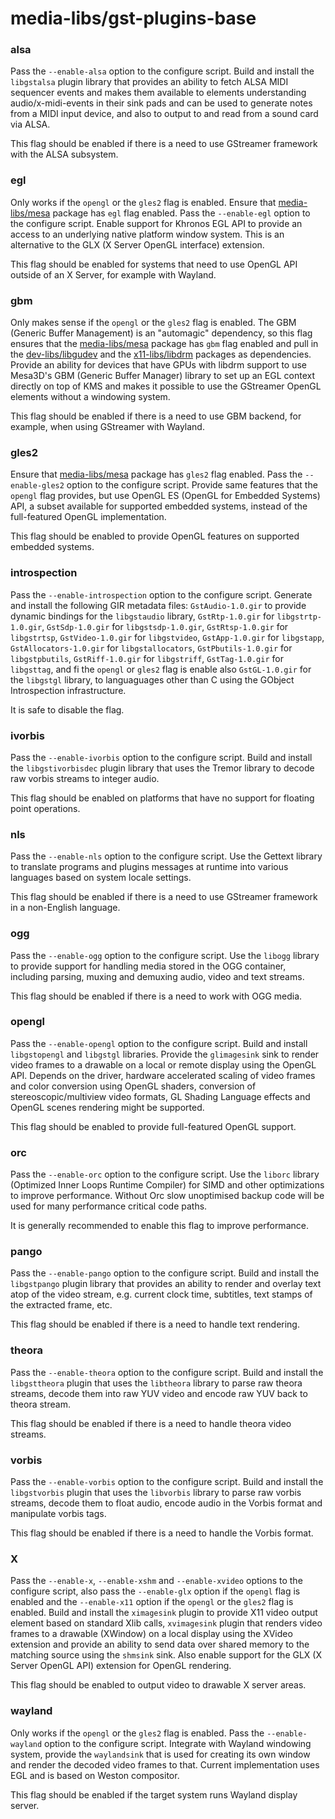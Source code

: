# media-libs/gst-plugins-base

### alsa
Pass the `--enable-alsa` option to the configure script. Build and install the `libgstalsa` plugin library that provides an ability to fetch ALSA MIDI sequencer events and makes them available to elements understanding audio/x-midi-events in their sink pads and can be used to generate notes from a MIDI input device, and also to output to and read from a sound card via ALSA.

This flag should be enabled if there is a need to use GStreamer framework with the ALSA subsystem.

### egl
Only works if the `opengl` or the `gles2` flag is enabled. Ensure that [media-libs/mesa](../media-libs/mesa.md) package has `egl` flag enabled. Pass the `--enable-egl` option to the configure script. Enable support for Khronos EGL API to provide an access to an underlying native platform window system. This is an alternative to the GLX (X Server OpenGL interface) extension.

This flag should be enabled for systems that need to use OpenGL API outside of an X Server, for example with Wayland.

### gbm
Only makes sense if the `opengl` or the `gles2` flag is enabled. The GBM (Generic Buffer Management) is an "automagic" dependency, so this flag ensures that the [media-libs/mesa](../media-libs/mesa.md) package has `gbm` flag enabled and pull in the [dev-libs/libgudev](../dev-libs/libgudev.md) and the [x11-libs/libdrm](../x11-libs/libdrm.md) packages as dependencies. Provide an ability for devices that have GPUs with libdrm support to use Mesa3D's GBM (Generic Buffer Manager) library to set up an EGL context directly on top of KMS and makes it possible to use the GStreamer OpenGL elements without a windowing system.

This flag should be enabled if there is a need to use GBM backend, for example, when using GStreamer with Wayland.

### gles2
Ensure that [media-libs/mesa](../media-libs/mesa.md) package has `gles2` flag enabled. Pass the `--enable-gles2` option to the configure script. Provide same features that the `opengl` flag provides, but use OpenGL ES (OpenGL for Embedded Systems) API, a subset available for supported embedded systems, instead of the full-featured OpenGL implementation.

This flag should be enabled to provide OpenGL features on supported embedded systems.

### introspection
Pass the `--enable-introspection` option to the configure script. Generate and install the following GIR metadata files: `GstAudio-1.0.gir` to provide dynamic bindings for the `libgstaudio` library, `GstRtp-1.0.gir` for `libgstrtp-1.0.gir`, `GstSdp-1.0.gir` for `libgstsdp-1.0.gir`, `GstRtsp-1.0.gir` for `libgstrtsp`, `GstVideo-1.0.gir` for `libgstvideo`, `GstApp-1.0.gir` for `libgstapp`, `GstAllocators-1.0.gir` for `libgstallocators`, `GstPbutils-1.0.gir` for `libgstpbutils`, `GstRiff-1.0.gir` for `libgstriff`, `GstTag-1.0.gir` for `libgsttag`, and fi the `opengl` or `gles2` flag is enable also `GstGL-1.0.gir` for the `libgstgl` library, to languaguages other than C using the GObject Introspection infrastructure.

It is safe to disable the flag.

### ivorbis
Pass the `--enable-ivorbis` option to the configure script. Build and install the `libgstivorbisdec` plugin library that uses the Tremor library to decode raw vorbis streams to integer audio.

This flag should be enabled on platforms that have no support for floating point operations.

### nls
Pass the `--enable-nls` option to the configure script. Use the Gettext library to translate programs and plugins messages at runtime into various languages based on system locale settings.

This flag should be enabled if there is a need to use GStreamer framework in a non-English language.

### ogg
Pass the `--enable-ogg` option to the configure script. Use the `libogg` library to provide support for handling media stored in the OGG container, including parsing, muxing and demuxing audio, video and text streams.

This flag should be enabled if there is a need to work with OGG media.

### opengl
Pass the `--enable-opengl` option to the configure script. Build and install `libgstopengl` and `libgstgl` libraries. Provide the `glimagesink` sink to render video frames to a drawable on a local or remote display using the OpenGL API. Depends on the driver, hardware accelerated scaling of video frames and color conversion using OpenGL shaders, conversion of stereoscopic/multiview video formats, GL Shading Language effects and OpenGL scenes rendering might be supported.

This flag should be enabled to provide full-featured OpenGL support.

### orc
Pass the `--enable-orc` option to the configure script. Use the `liborc` library (Optimized Inner Loops Runtime Compiler) for SIMD and other optimizations to improve performance. Without Orc slow unoptimised backup code will be used for many performance critical code paths.

It is generally recommended to enable this flag to improve performance.

### pango
Pass the `--enable-pango` option to the configure script. Build and install the `libgstpango` plugin library that provides an ability to render and overlay text atop of the video stream, e.g. current clock time, subtitles, text stamps of the extracted frame, etc.

This flag should be enabled if there is a need to handle text rendering.

### theora
Pass the `--enable-theora` option to the configure script. Build and install the `libgsttheora` plugin that uses the `libtheora` library to parse raw theora streams, decode them into raw YUV video and encode raw YUV back to theora stream.

This flag should be enabled if there is a need to handle theora video streams.

### vorbis
Pass the `--enable-vorbis` option to the configure script. Build and install the `libgstvorbis` plugin that uses the `libvorbis` library to parse raw vorbis streams, decode them to float audio, encode audio in the Vorbis format and manipulate vorbis tags.

This flag should be enabled if there is a need to handle the Vorbis format.

### X
Pass the `--enable-x`, `--enable-xshm` and `--enable-xvideo` options to the configure script, also pass the `--enable-glx` option if the `opengl` flag is enabled and the `--enable-x11` option if the `opengl` or the `gles2` flag is enabled. Build and install the `ximagesink` plugin to provide X11 video output element based on standard Xlib calls, `xvimagesink` plugin that renders video frames to a drawable (XWindow) on a local display using the XVideo extension and provide an ability to send data over shared memory to the matching source using the `shmsink` sink. Also enable support for the GLX (X Server OpenGL API) extension for OpenGL rendering.

This flag should be enabled to output video to drawable X server areas.

### wayland
Only works if the `opengl` or the `gles2` flag is enabled. Pass the `--enable-wayland` option to the configure script. Integrate with Wayland windowing system, provide the `waylandsink` that is used for creating its own window and render the decoded video frames to that. Current implementation uses EGL and is based on Weston compositor.

This flag should be enabled if the target system runs Wayland display server.
